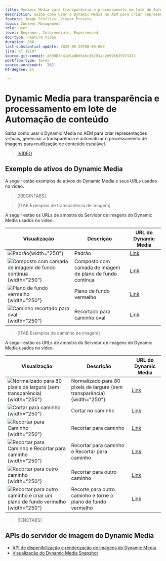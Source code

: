 ```yaml
---
title: Dynamic Media para transparência e processamento em lote de Automação de conteúdo
description: Saiba como usar o Dynamic Media no AEM para criar representações virtuais, gerenciar a transparência e automatizar o processamento de imagens para reutilização de conteúdo escalável.
feature: Image Profiles, Viewer Presets
topic: Content Management
role: User
level: Beginner, Intermediate, Experienced
doc-type: Feature Video
duration: 560
last-substantial-update: 2025-05-28T00:00:00Z
jira: KT-18197
source-git-commit: a509b7c41e6adb05e6c3b791ac2e99f635973322
workflow-type: tm+mt
source-wordcount: '262'
ht-degree: 5%

---
```



# Dynamic Media para transparência e processamento em lote de Automação de conteúdo

Saiba como usar o Dynamic Media no AEM para criar representações virtuais, gerenciar a transparência e automatizar o processamento de imagens para reutilização de conteúdo escalável.

>[!VIDEO](https://video.tv.adobe.com/v/3463050/?learn=on&enablevpops&captions=por_br)


## Exemplo de ativos do Dynamic Media

A seguir estão exemplos de ativos do Dynamic Media e seus URLs usados no vídeo.

>[!BEGINTABS]

>[!TAB Exemplos de transparência de imagem]

A seguir estão os URLs de amostra do Servidor de imagens do Dynamic Media usados no vídeo.

| Visualização | Descrição | URL do Dynamic Media |
|-----------|------------------|---------|
| ![Padrão](https://smartimaging.scene7.com/is/image/DynamicMediaNA/AdobeStock_322150086%20trans?bgc=255,255,255){width="250"} | Padrão | [Link](https://smartimaging.scene7.com/is/image/DynamicMediaNA/AdobeStock_322150086%20trans?bgc=255,255,255) |
| ![Composto com camada de imagem de fundo contínua](https://smartimaging.scene7.com/is/image/DynamicMediaNA/AdobeStock_322150086%20trans?&layer=1&src=backdrop5-Camera&size=8500,8500&layer=2&src=AdobeStock_322150086%20trans){width="250"} | Composto com camada de imagem de plano de fundo contínua | [Link](https://smartimaging.scene7.com/is/image/DynamicMediaNA/AdobeStock_322150086%20trans?&layer=1&src=backdrop5-Camera&size=8500,8500&layer=2&src=AdobeStock_322150086%20trans) |
| ![Plano de fundo vermelho](https://smartimaging.scene7.com/is/image/DynamicMediaNA/AdobeStock_322150086%20trans?&layer=1&color=200,50,50&size=8500,8500&layer=2&src=AdobeStock_322150086%20trans){width="250"} | Plano de fundo vermelho | [Link](https://smartimaging.scene7.com/is/image/DynamicMediaNA/AdobeStock_322150086%20trans?&layer=1&color=200,50,50&size=8500,8500&layer=2&src=AdobeStock_322150086%20trans) |
| ![Caminho recortado para oval](https://smartimaging.scene7.com/is/image/DynamicMediaNA/AdobeStock_322150086%20paths?clipPathE=round&bgc=255,255,255){width="250"} | Recortado para caminho oval | [Link](https://smartimaging.scene7.com/is/image/DynamicMediaNA/AdobeStock_322150086%20paths?clipPathE=round&bgc=255,255,255) |


>[!TAB Exemplos de caminho de imagem]

A seguir estão os URLs de amostra do Servidor de imagens do Dynamic Media usados no vídeo.

| Visualização | Descrição | URL do Dynamic Media |
|-----------|------------------|---------|
| ![Normalizado para 80 pixels de largura (sem transparência)](https://smartimaging.scene7.com/is/image/DynamicMediaNA/AdobeStock_322150086%20paths?wid=800){width="250"} | Normalizado para 80 pixels de largura (sem transparência){width="250"} | [Link](https://smartimaging.scene7.com/is/image/DynamicMediaNA/AdobeStock_322150086%20paths?wid=800) |
| ![Cortar para caminho](https://smartimaging.scene7.com/is/image/DynamicMediaNA/AdobeStock_322150086%20paths?cropPathE=Path%201&wid=800){width="250"} | Cortar no caminho | [Link](https://smartimaging.scene7.com/is/image/DynamicMediaNA/AdobeStock_322150086%20paths?cropPathE=Path%201&wid=800) |
| ![Recortar para Caminho](https://smartimaging.scene7.com/is/image/DynamicMediaNA/AdobeStock_322150086%20paths?clipPathE=Path%201&wid=800){width="250"} | Recortar para caminho | [Link](https://smartimaging.scene7.com/is/image/DynamicMediaNA/AdobeStock_322150086%20paths?clipPathE=Path%201&wid=800) |
| ![Recortar para Caminho e Recortar para caminho](https://smartimaging.scene7.com/is/image/DynamicMediaNA/AdobeStock_322150086%20paths?clipPathE=Path%201&cropPathE=Path%201&wid=800){width="250"} | Recortar para caminho e Recortar para caminho | [Link](https://smartimaging.scene7.com/is/image/DynamicMediaNA/AdobeStock_322150086%20paths?clipPathE=Path%201&cropPathE=Path%201&wid=800) |
| ![Recortar para outro caminho](https://smartimaging.scene7.com/is/image/DynamicMediaNA/AdobeStock_322150086%20paths?clipPathE=round&wid=800){width="250"} | Recortar para outro caminho | [Link](https://smartimaging.scene7.com/is/image/DynamicMediaNA/AdobeStock_322150086%20paths?clipPathE=round&wid=800) |
| ![Recortar para outro caminho e criar um plano de fundo vermelho](https://smartimaging.scene7.com/is/image/DynamicMediaNA/AdobeStock_322150086fullpaths?cropPathE=round&clipPathE=round&bgc=200,50,50&wid=800){width="250"} | Recorte para outro caminho e torne o plano de fundo vermelho | [Link](https://smartimaging.scene7.com/is/image/DynamicMediaNA/AdobeStock_322150086fullpaths?cropPathE=round&clipPathE=round&bgc=200,50,50&wid=800) |

>[!ENDTABS]


## APIs do servidor de imagem do Dynamic Media

* [API de disponibilização e renderização de imagens do Dynamic Media](https://experienceleague.adobe.com/pt-br/docs/dynamic-media-developer-resources/image-serving-api/image-serving-api/http-protocol-reference/c-http-protocol-reference)
* [Visualização do Dynamic Media Snapshot](https://snapshot.scene7.com/)
